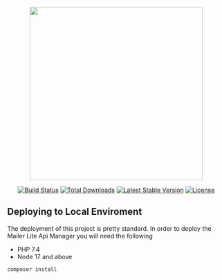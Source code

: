 <p align="center"><a href="https://laravel.com" target="_blank"><img src="https://www.mailerlite.com/assets/SEO/mailerlite.png" width="400"></a></p>

<p align="center">
<a href="https://travis-ci.org/laravel/framework"><img src="https://travis-ci.org/laravel/framework.svg" alt="Build Status"></a>
<a href="https://packagist.org/packages/laravel/framework"><img src="https://img.shields.io/packagist/dt/laravel/framework" alt="Total Downloads"></a>
<a href="https://packagist.org/packages/laravel/framework"><img src="https://img.shields.io/packagist/v/laravel/framework" alt="Latest Stable Version"></a>
<a href="https://packagist.org/packages/laravel/framework"><img src="https://img.shields.io/packagist/l/laravel/framework" alt="License"></a>
</p>

## Deploying to Local Enviroment

The deployment of this project is pretty standard. In order to deploy the Mailer Lite Api Manager you will need the following

- PHP 7.4
- Node 17 and above

```installation commands
composer install



